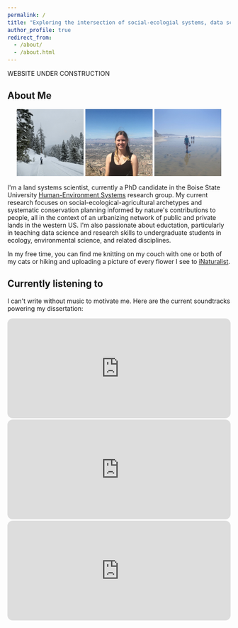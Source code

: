 ```yaml
---
permalink: /
title: "Exploring the intersection of social-ecologial systems, data science, and undergraduate education"
author_profile: true
redirect_from: 
  - /about/
  - /about.html
---
```


WEBSITE UNDER CONSTRUCTION

About Me
-----

<p align="middle">
  <img src="/images/CK_snowshoe.png" width="30%" alt="Carolyn is snowshoeing in a snowy forest."/>
  <img src="/images/LV_hike.png" width="30%" alt="Carolyn smiles at the top of a mountain. A bird's eye view of the city of Las Vegas is visible behind her."/> 
  <img src="/images/CK_beach.png" width="30%" alt="Carolyn walks on a beach carrying her hiking boots."/>
</p>

I'm a land systems scientist, currently a PhD candidate in the Boise State University [Human-Environment Systems](https://www.boisestate.edu/hes/) research group. My current research focuses on social-ecological-agricultural archetypes and systematic conservation planning informed by nature's contributions to people, all in the context of an urbanizing network of public and private lands in the western US. I'm also passionate about eductation, particularly in teaching data science and research skills to undergraduate students in ecology, environmental science, and related disciplines. 

In my free time, you can find me knitting on my couch with one or both of my cats or hiking and uploading a picture of every flower I see to [iNaturalist](https://www.inaturalist.org/people/qtcarolyn).

Currently listening to
-----

I can't write without music to motivate me. Here are the current soundtracks powering my dissertation:

<iframe style="border-radius:12px" src="https://open.spotify.com/embed/album/3TjU2yKwySPgoS0JhsGckG?utm_source=generator" width="100%" height="225" frameBorder="0" allowfullscreen="" allow="autoplay; clipboard-write; encrypted-media; fullscreen; picture-in-picture" loading="lazy"></iframe>

<iframe style="border-radius:12px" src="https://open.spotify.com/embed/album/1pDYxCrFTy971V4zaN5Anq?utm_source=generator" width="100%" height="225" frameBorder="0" allowfullscreen="" allow="autoplay; clipboard-write; encrypted-media; fullscreen; picture-in-picture" loading="lazy"></iframe>

<iframe style="border-radius:12px" src="https://open.spotify.com/embed/album/6nlUFeFAPjaDTA7A0VVwnO?utm_source=generator" width="100%" height="225" frameBorder="0" allowfullscreen="" allow="autoplay; clipboard-write; encrypted-media; fullscreen; picture-in-picture" loading="lazy"></iframe>

